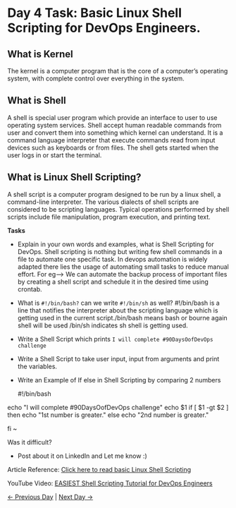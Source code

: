 # Day 4 Task: Basic Linux Shell Scripting for DevOps Engineers.

## What is Kernel

The kernel is a computer program that is the core of a computer’s operating system, with complete control over everything in the system.

## What is Shell

A shell is special user program which provide an interface to user to use operating system services. Shell accept human readable commands from user and convert them into something which kernel can understand. It is a command language interpreter that execute commands read from input devices such as keyboards or from files. The shell gets started when the user logs in or start the terminal.

## What is Linux Shell Scripting?

A shell script is a computer program designed to be run by a linux shell, a command-line interpreter. The various dialects of shell scripts are considered to be scripting languages. Typical operations performed by shell scripts include file manipulation, program execution, and printing text.

**Tasks**

- Explain in your own words and examples, what is Shell Scripting for DevOps.
  Shell scripting is nothing but writing few shell commands in a file to automate one specific task. In devops automation is widely adapted there lies the usage of automating small tasks to reduce manual effort. For eg--> We can automate the backup process of important files by creating a shell script and schedule it in the desired time using crontab.
  
- What is `#!/bin/bash?` can we write `#!/bin/sh` as well?
  #!/bin/bash is a line that notifies the interpreter about the scripting language which is getting used in the current script./bin/bash means bash or bourne again shell will be used /bin/sh indicates sh shell is getting  used.
- Write a Shell Script which prints `I will complete #90DaysOofDevOps challenge`
- Write a Shell Script to take user input, input from arguments and print the variables.
- Write an Example of If else in Shell Scripting by comparing 2 numbers

  #!/bin/bash

echo "I will complete #90DaysOofDevOps challenge"
echo $1
if [ $1 -gt $2 ]
then
        echo "1st number is greater."
else
        echo "2nd number is greater."

fi
~     

Was it difficult?

- Post about it on LinkedIn and Let me know :)

Article Reference: [Click here to read basic Linux Shell Scripting](https://devopscube.com/linux-shell-scripting-for-devops/)

YouTube Video: [EASIEST Shell Scripting Tutorial for DevOps Engineers](https://www.youtube.com/watch?v=_-D6gkRj7xc&list=PLlfy9GnSVerQr-Se9JRE_tZJk3OUoHCkh&index=3)

[← Previous Day](../day03/README.md) | [Next Day →](../day05/README.md)
